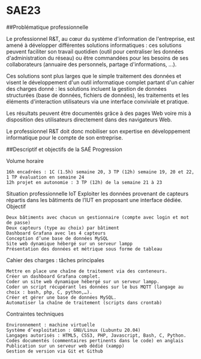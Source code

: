 # SAE23
##Problématique professionnelle

Le professionnel R&T, au cœur du système d'information de l'entreprise, est amené à développer différentes solutions informatiques : ces solutions peuvent faciliter son travail quotidien (outil pour centraliser les données d'administration du réseau) ou être commandées pour les besoins de ses collaborateurs (annuaire des personnels, partage d'informations, ...).

Ces solutions sont plus larges que le simple traitement des données et visent le développement d'un outil informatique complet partant d'un cahier des charges donné : les solutions incluent la gestion de données structurées (base de données, fichiers de données), les traitements et les éléments d'interaction utilisateurs via une interface conviviale et pratique.

Les résultats peuvent être documentés grâce à des pages Web voire mis à disposition des utilisateurs directement dans des navigateurs Web.  

Le professionnel R&T doit donc mobiliser son expertise en développement informatique pour le compte de son entreprise.

##Descriptif et objectifs de la SAÉ
Progression

Volume horaire

    16h encadrées : 1C (1.5h) semaine 20, 3 TP (12h) semaine 19, 20 et 22, 1 TP évaluation en semaine 24
    12h projet en autonomie : 3 TP (12h) de la semaine 21 à 23

Situation professionnelle IoT
Exploiter les données provenant de capteurs répartis dans les bâtiments de l’IUT en proposant une interface dédiée.
Objectif

    Deux bâtiments avec chacun un gestionnaire (compte avec login et mot de passe)
    Deux capteurs (type au choix) par bâtiment
    Dashboard Grafana avec les 4 capteurs
    Conception d’une base de données MySQL
    Site web dynamique hébergé sur un serveur lampp
    Présentation des données et métrique sous forme de tableau

Cahier des charges : tâches principales

    Mettre en place une chaîne de traitement via des conteneurs.
    Créer un dashboard Grafana complet.
    Coder un site web dynamique hébergé sur un serveur lampp.
    Coder un script récupérant les données sur le bus MQTT (langage au choix : bash, php, C, python,…).
    Créer et gérer une base de données MySQL.
    Automatiser la chaîne de traitement (scripts dans crontab)

Contraintes techniques

    Environnement : machine virtuelle
    Système d’exploitation : GNU/Linux (Lubuntu 20.04)
    Langages autorisés : HTML5, CSS3, PHP, Javascript, Bash, C, Python.
    Codes documentés (commentaires pertinents dans le code) en anglais
    Publication sur un serveur web dédié (xampp)
    Gestion de version via Git et Github
